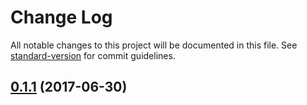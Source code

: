 # Change Log

All notable changes to this project will be documented in this file.
See [standard-version](https://github.com/conventional-changelog/standard-version) for commit guidelines.

<a name="0.1.1"></a>
## [0.1.1](https://github.com/myrmex-org/myrmex/compare/@myrmex/packager@0.1.0...@myrmex/packager@0.1.1) (2017-06-30)

